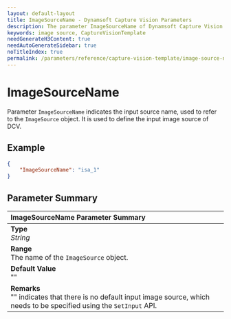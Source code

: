 ```yaml
---
layout: default-layout
title: ImageSourceName - Dynamsoft Capture Vision Parameters
description: The parameter ImageSourceName of Dynamsoft Capture Vision defines the name of the ImageSource object.
keywords: image source, CaptureVisionTemplate
needGenerateH3Content: true
needAutoGenerateSidebar: true
noTitleIndex: true
permalink: /parameters/reference/capture-vision-template/image-source-name.html
---
```


# ImageSourceName

Parameter `ImageSourceName` indicates the input source name, used to refer to the `ImageSource` object. It is used to define the input image source of DCV.

## Example

```json
{
    "ImageSourceName": "isa_1"
}
```

## Parameter Summary

| ImageSourceName Parameter Summary |
| :----------------------------------- |
| **Type**<br>*String* |
| **Range**<br>The name of the `ImageSource` object. |
| **Default Value**<br>"" |
| **Remarks**<br>"" indicates that there is no default input image source, which needs to be specified using the `SetInput` API.|

